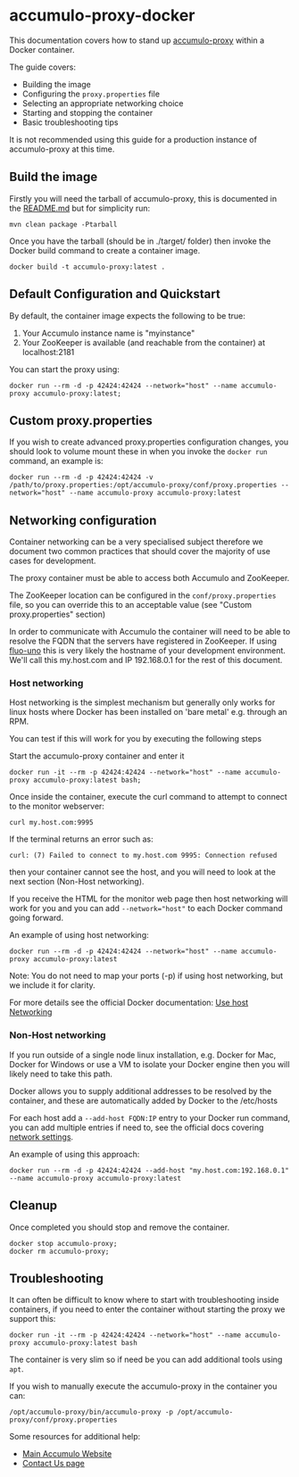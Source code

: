 <!--

    Licensed to the Apache Software Foundation (ASF) under one
    or more contributor license agreements.  See the NOTICE file
    distributed with this work for additional information
    regarding copyright ownership.  The ASF licenses this file
    to you under the Apache License, Version 2.0 (the
    "License"); you may not use this file except in compliance
    with the License.  You may obtain a copy of the License at

      https://www.apache.org/licenses/LICENSE-2.0

    Unless required by applicable law or agreed to in writing,
    software distributed under the License is distributed on an
    "AS IS" BASIS, WITHOUT WARRANTIES OR CONDITIONS OF ANY
    KIND, either express or implied.  See the License for the
    specific language governing permissions and limitations
    under the License.

-->

# accumulo-proxy-docker
This documentation covers how to stand up [accumulo-proxy](https://github.com/apache/accumulo-proxy/) within a Docker container.
 
The guide covers:
* Building the image
* Configuring the `proxy.properties` file
* Selecting an appropriate networking choice
* Starting and stopping the container
* Basic troubleshooting tips 

It is not recommended using this guide for a production instance of accumulo-proxy at this time.

## Build the image
Firstly you will need the tarball of accumulo-proxy, this is documented in the [README.md](README.md) but for simplicity run:
```commandline
mvn clean package -Ptarball
```

Once you have the tarball (should be in ./target/ folder) then invoke the Docker build command to create a container image.
```commandline
docker build -t accumulo-proxy:latest .
```

## Default Configuration and Quickstart
By default, the container image expects the following to be true:
1. Your Accumulo instance name is "myinstance"
2. Your ZooKeeper is available (and reachable from the container) at localhost:2181

You can start the proxy using:
```commandline
docker run --rm -d -p 42424:42424 --network="host" --name accumulo-proxy accumulo-proxy:latest;
```

## Custom proxy.properties
If you wish to create advanced proxy.properties configuration changes, you should look to volume mount these in when you invoke the `docker run` command, an example is:
```commandline
docker run --rm -d -p 42424:42424 -v /path/to/proxy.properties:/opt/accumulo-proxy/conf/proxy.properties --network="host" --name accumulo-proxy accumulo-proxy:latest
```

## Networking configuration
Container networking can be a very specialised subject therefore we document two common practices that should cover the majority of use cases for development. 

The proxy container must be able to access both Accumulo and ZooKeeper.

The ZooKeeper location can be configured in the `conf/proxy.properties` file, so you can override this to an acceptable value (see "Custom proxy.properties" section) 

In order to communicate with Accumulo the container will need to be able to resolve the FQDN that the servers have registered in ZooKeeper. If using [fluo-uno](https://github.com/apache/fluo-uno) this is very likely the hostname of your development environment. We'll call this my.host.com and IP 192.168.0.1 for the rest of this document.

### Host networking

Host networking is the simplest mechanism but generally only works for linux hosts where Docker has been installed on 'bare metal' e.g. through an RPM. 

You can test if this will work for you by executing the following steps

Start the accumulo-proxy container and enter it
```commandline
docker run -it --rm -p 42424:42424 --network="host" --name accumulo-proxy accumulo-proxy:latest bash;
```

Once inside the container, execute the curl command to attempt to connect to the monitor webserver:
```commandline
curl my.host.com:9995
```

If the terminal returns an error such as: 
```
curl: (7) Failed to connect to my.host.com 9995: Connection refused
``` 
then your container cannot see the host, and you will need to look at the next section (Non-Host networking).

If you receive the HTML for the monitor web page then host networking will work for you and you can add `--network="host"` to each Docker command going forward.

An example of using host networking:
```commandline
docker run --rm -d -p 42424:42424 --network="host" --name accumulo-proxy accumulo-proxy:latest
```

Note: You do not need to map your ports (-p) if using host networking, but we include it for clarity.

For more details see the official Docker documentation: [Use host Networking](https://docs.docker.com/network/host)

### Non-Host networking
If you run outside of a single node linux installation, e.g. Docker for Mac, Docker for Windows or use a VM to isolate your Docker engine then you will likely need to take this path.

Docker allows you to supply additional addresses to be resolved by the container, and these are automatically added by Docker to the /etc/hosts 

For each host add a `--add-host FQDN:IP` entry to your Docker run command, you can add multiple entries if need to, see the official docs covering [network settings](https://docs.docker.com/engine/reference/run/#network-settings).

An example of using this approach:

```commandline
docker run --rm -d -p 42424:42424 --add-host "my.host.com:192.168.0.1" --name accumulo-proxy accumulo-proxy:latest
```

## Cleanup
Once completed you should stop and remove the container.
```commandline
docker stop accumulo-proxy;
docker rm accumulo-proxy;
```

## Troubleshooting
It can often be difficult to know where to start with troubleshooting inside containers, if you need to enter the container without starting the proxy we support this:
```commandline
docker run -it --rm -p 42424:42424 --network="host" --name accumulo-proxy accumulo-proxy:latest bash
``` 

The container is very slim so if need be you can add additional tools using `apt`. 

If you wish to manually execute the accumulo-proxy in the container you can:
```commandline
/opt/accumulo-proxy/bin/accumulo-proxy -p /opt/accumulo-proxy/conf/proxy.properties
```

Some resources for additional help:
* [Main Accumulo Website](https://accumulo.apache.org/)
* [Contact Us page](https://accumulo.apache.org/contact-us/)
